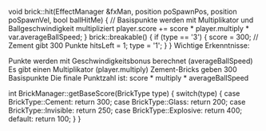 void brick::hit(EffectManager &fxMan, position poSpawnPos, position poSpawnVel, bool ballHitMe) {
// Basispunkte werden mit Multiplikator und Ballgeschwindigkeit multipliziert
player.score += score * player.multiply * var.averageBallSpeed;
}
brick::breakable() {
if (type == '3') {
score = 300; // Zement gibt 300 Punkte
hitsLeft = 1;
type = '1';
}
}
Wichtige Erkenntnisse:

Punkte werden mit Geschwindigkeitsbonus berechnet (averageBallSpeed)
Es gibt einen Multiplikator (player.multiply)
Zement-Bricks geben 300 Basispunkte
Die finale Punktzahl ist: score * multiply * averageBallSpeed

int BrickManager::getBaseScore(BrickType type) {
switch(type) {
case BrickType::Cement:    return 300;
case BrickType::Glass:     return 200;
case BrickType::Invisible: return 250;
case BrickType::Explosive: return 400;
default:                   return 100;
}
}
